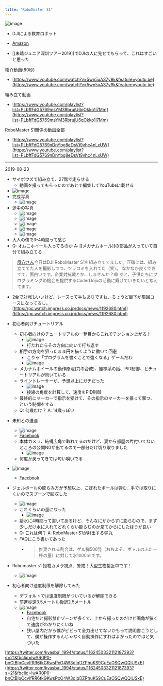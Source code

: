```yaml
---
title: "RoboMaster S1"
---
```


![image](https://gyazo.com/01668f87f484d0f9c044284d22490008/thumb/1000)
- DJIによる教育ロボット
- [Amazon](https://amzn.to/2ZlPHsF)

- [[未踏ジュニア深圳ツアー2019]]でDJIの人に見せてもらって、これはすごいと思った

紹介動画(80秒)
- [https://www.youtube.com/watch?v=5wn5uA37y9k&feature=youtu.be](https://www.youtube.com/watch?v=5wn5uA37y9k&feature=youtu.be)

組み立て動画
- [https://www.youtube.com/playlist?list=PLbffFdG5769msYM3RbrujU6qOkko1l7Mm](https://www.youtube.com/playlist?list=PLbffFdG5769msYM3RbrujU6qOkko1l7Mm)

RoboMaster S1関係の動画全部
- [https://www.youtube.com/playlist?list=PLbffFdG5769nDnYbg8eDsVt9vhc4nLxUW](https://www.youtube.com/playlist?list=PLbffFdG5769nDnYbg8eDsVt9vhc4nLxUW)

---
2019-08-23
- サイボウズで組み立て、27階で走らせる
    - 動画を撮ってもらったのであとで編集してYouTubeに載せる
- ![image](https://gyazo.com/fe520ae2d067765ee6e8f67d7f0f6d5b/thumb/1000)
- 完成写真
    - ![image](https://gyazo.com/4ad71931727f815363eb9aa8a62b9929/thumb/1000)
- 途中の写真
    - ![image](https://gyazo.com/857bc477d70c194671303406b7875746/thumb/1000)
    - ![image](https://gyazo.com/9290ec59e8f701298447948bc7c6abb9/thumb/1000)
    - ![image](https://gyazo.com/69f09541ca195482ee0f4c3e4c3334c1/thumb/1000)
    - ![image](https://gyazo.com/141251c85a2e1d6e8c2fb3d08f88892f/thumb/1000)
    - ![image](https://gyazo.com/6217adcbabe254d97606b20c5301f875/thumb/1000)
- 大人の僕で3-4時間って感じ
- Q: オムニホイール入ってるのか A: [[メカナムホール]]の部品が入っていて自分で組み立てる

> [風穴さん](https://www.facebook.com/photo.php?fbid=10219429361706669&set=a.2303140099905&type=3&__xts__%5B0%5D=68.ARBQ8faK_tr9SM2ZECWTG4uH-HUUMnFUaqGPJ7KTuR4nvDNiybKQNhP8wdoZ4YjqmIhlpFnmyL5x9XlbhVpVKQf02CdF7DS3nORwan1G7k9Bp50IXO43Ss0b3Ylq0EkZ_xtacmRyVHQaPeW-hPf6MIxsKqBHFgSyYJ3L07-nrodXuCMxmOBLbl_tPA0IuZIqzhOG8iG-eYi0Ptb0v3LO63xFQyRbiEk-rMTNH6r2XhPhWIdEe_YbGV-5WPAtgmzAVRsumx9a8zKKXxvsKJCUKCb9txyePA8&__tn__=-R)今日はDJI RoboMaster S1を組み立ててました。正確には、組み立ててた人を撮影しつつ、ツッコミを入れてた（笑）。
>  なかなか良くできてて、面白いです。企業対抗戦とか、しませんか？😅
>  あと、子供たちにプログラミングの機会を提供するCoderDojoの活動に繋げていきたいと考えてます。
- 2台で対戦もいいけど、レースって手もありですね、ちょうど廊下が周回コースになってるし。 [https://pc.watch.impress.co.jp/docs/news/1192680.html](https://pc.watch.impress.co.jp/docs/news/1192680.html)

- 初心者向けチュートリアル
    - 初心者向けのチュートリアルの一発目からこれでテンション上がる！
        - ![image](https://gyazo.com/fda92192f3e68fbb3bbcf013c7f74417/thumb/1000)
        - 打たれたらその方向に向いて打ち返す
    - 相手の方向を狙ったまま円を描くように動いて回避
        - こりゃ「プログラムを書くことで強くなる」ゲームだわ
        - ![image](https://gyazo.com/f3942b6690dd3003ebab0c6cf08a31c0/thumb/1000)
    - メカナムホイールの動作原理(力の合成)、座標系の話、PID制御、とチュートリアルが続いている
    - ライントレーサーが、予想以上にガチだった
        - ![image](https://gyazo.com/2e029683e2073ddda17517b7d3434259/thumb/1000)
        - 接線の角度を計算して、速度をPID制御
    - 最終的にマーカーで指示を受けて、その指示のマーカーを狙って撃つ、という制御をする
    - Q: 何歳むけ？ A: 14歳っぽい

- 未知との遭遇
    - ![image](https://gyazo.com/a7e1f6c692b8a58258571616a86b5efe/thumb/1000)
    - [Facebook](https://www.facebook.com/nishiohirokazu/videos/10219056957391389/)
    - 本体カメラ、結構広角で取れてるのだけど、妻から部屋の片付いてないところの公開NGが出てるので一部分だけ切り取りました
        - ![image](https://gyazo.com/6763b8ae76a832b8c62a1b50048b0e47/thumb/1000)
    - 何度か戻ってきては匂い嗅いでる
- ![image](https://gyazo.com/60702c72c0804d7af3e27260e90a3887/thumb/1000)
    - [Facebook](https://www.facebook.com/nishiohirokazu/videos/10219061445943600/)

- ジェルボールの膨らみ方が予想以上、こぼれたボールは弾む…手では取りにくいのでスプーンで回収した
    - ![image](https://gyazo.com/dd8ddb4d4d6a5d368bfc6288a55d10d6/thumb/1000)
    - これくらいの量になった
        - ![image](https://gyazo.com/e1da004a386f17c1f2b5035102ca1fe4/thumb/1000)
    - 給水に4時間って書いてあるけど、そんなにかからずに膨らむので、まず少しだけ水に入れてどれくらい膨らむのか見てからにしたほうが良い
    - Q: これは何？ A: RoboMaster S1が射出する弾丸
    - FAQにこう書いてあった
        - > 推奨される割合は、ゲル弾500発（おおよそ、ボトルのふた一杯の量）に対して水1000mlです。

- Robomaster s1 搭載カメラ視点、警戒！大型生物接近中です！
    - ![image](https://gyazo.com/562a52c8968a893f9bd17b6721b3f0b5/thumb/1000)

- 初心者向け速度制限を解除してみた
    - デフォルトでは速度制限がついているが解除できる
    - 前進秒速3.5メートル後退2.5メートル
    - ![image](https://gyazo.com/731cb951f661e3d32519e5b15a3df225/thumb/1000)
        - [Facebook](https://www.facebook.com/nishiohirokazu/videos/10219062151681243/)
        - 自宅だと撮影禁止ゾーンが多くて、上から撮ったのだけど画角が狭くて速度がわかりにくいね
        - 狭い屋内だから僕がビビって全力出せてないかもって説明書こうとして、僕が操作するんじゃなく自動操作にすればよかったのではと気づいた


[https://twitter.com/kyasbal_1994/status/1162450332112187393?s=21&fbclid=IwAR0P0-bnCtBIpCcvIfRR6tkGKwsPxO4W3dIqDZPhuKS9CuEaOSQwQQlUSxE](https://twitter.com/kyasbal_1994/status/1162450332112187393?s=21&fbclid=IwAR0P0-bnCtBIpCcvIfRR6tkGKwsPxO4W3dIqDZPhuKS9CuEaOSQwQQlUSxE)

